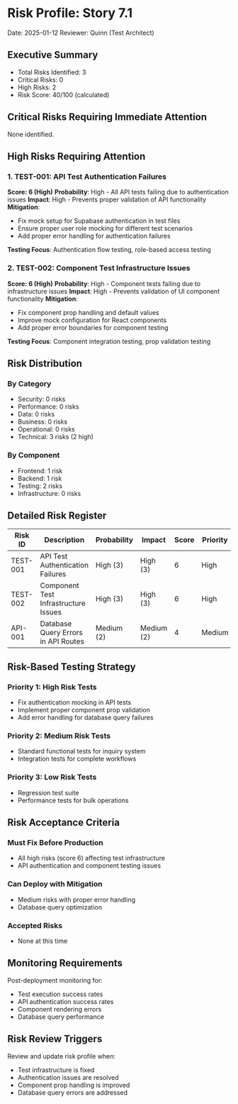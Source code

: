 # Risk Profile: Story 7.1

Date: 2025-01-12
Reviewer: Quinn (Test Architect)

## Executive Summary

- Total Risks Identified: 3
- Critical Risks: 0
- High Risks: 2
- Risk Score: 40/100 (calculated)

## Critical Risks Requiring Immediate Attention

None identified.

## High Risks Requiring Attention

### 1. TEST-001: API Test Authentication Failures

**Score: 6 (High)**
**Probability**: High - All API tests failing due to authentication issues
**Impact**: High - Prevents proper validation of API functionality
**Mitigation**:

- Fix mock setup for Supabase authentication in test files
- Ensure proper user role mocking for different test scenarios
- Add proper error handling for authentication failures

**Testing Focus**: Authentication flow testing, role-based access testing

### 2. TEST-002: Component Test Infrastructure Issues

**Score: 6 (High)**
**Probability**: High - Component tests failing due to infrastructure issues
**Impact**: High - Prevents validation of UI component functionality
**Mitigation**:

- Fix component prop handling and default values
- Improve mock configuration for React components
- Add proper error boundaries for component testing

**Testing Focus**: Component integration testing, prop validation testing

## Risk Distribution

### By Category

- Security: 0 risks
- Performance: 0 risks
- Data: 0 risks
- Business: 0 risks
- Operational: 0 risks
- Technical: 3 risks (2 high)

### By Component

- Frontend: 1 risk
- Backend: 1 risk
- Testing: 2 risks
- Infrastructure: 0 risks

## Detailed Risk Register

| Risk ID  | Description                          | Probability | Impact     | Score | Priority |
| -------- | ------------------------------------ | ----------- | ---------- | ----- | -------- |
| TEST-001 | API Test Authentication Failures     | High (3)    | High (3)   | 6     | High     |
| TEST-002 | Component Test Infrastructure Issues | High (3)    | High (3)   | 6     | High     |
| API-001  | Database Query Errors in API Routes  | Medium (2)  | Medium (2) | 4     | Medium   |

## Risk-Based Testing Strategy

### Priority 1: High Risk Tests

- Fix authentication mocking in API tests
- Implement proper component prop validation
- Add error handling for database query failures

### Priority 2: Medium Risk Tests

- Standard functional tests for inquiry system
- Integration tests for complete workflows

### Priority 3: Low Risk Tests

- Regression test suite
- Performance tests for bulk operations

## Risk Acceptance Criteria

### Must Fix Before Production

- All high risks (score 6) affecting test infrastructure
- API authentication and component testing issues

### Can Deploy with Mitigation

- Medium risks with proper error handling
- Database query optimization

### Accepted Risks

- None at this time

## Monitoring Requirements

Post-deployment monitoring for:

- Test execution success rates
- API authentication success rates
- Component rendering errors
- Database query performance

## Risk Review Triggers

Review and update risk profile when:

- Test infrastructure is fixed
- Authentication issues are resolved
- Component prop handling is improved
- Database query errors are addressed
